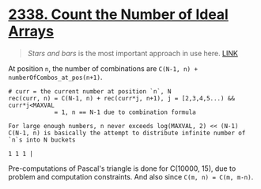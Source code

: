 # [2338. Count the Number of Ideal Arrays](https://leetcode.com/problems/count-the-number-of-ideal-arrays/)

> _Stars and bars_ is the most important approach in use here. [LINK](https://cp-algorithms.com/combinatorics/stars_and_bars.html)

At position `n`, the number of combinations are `C(N-1, n) + numberOfCombos_at_pos(n+1)`.

```
# curr = the current number at position `n`, N 
rec(curr, n) = C(N-1, n) + rec(curr*j, n+1), j = [2,3,4,5...) && curr*j<MAXVAL
             = 1, n == N-1 due to combination formula
             
For large enough numbers, n never exceeds log(MAXVAL, 2) << (N-1)
C(N-1, n) is basically the attempt to distribute infinite number of `n`s into N buckets

1 1 1 | 
```

Pre-computations of Pascal's triangle is done for C(10000, 15), due to problem and computation constraints. And also since `C(m, n) = C(m, m-n)`.
